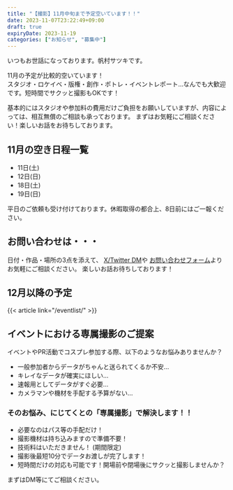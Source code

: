 ```yaml
---
title: "【撮影】11月中旬まで予定空いています！！"
date: 2023-11-07T23:22:49+09:00
draft: true
expiryDate: 2023-11-19
categories: ["お知らせ", "募集中"]
---
```


いつもお世話になっております。帆村サツキです。

11月の予定が比較的空いています！  
スタジオ・ロケイベ・版権・創作・ポトレ・イベントレポート…なんでも大歓迎です。短時間でサクッと撮影もOKです！ 

基本的にはスタジオや参加料の費用だけご負担をお願いしていますが、内容によっては、相互無償のご相談も承っております。
まずはお気軽にご相談ください！楽しいお話をお待ちしております。

## 11月の空き日程一覧

- 11日(土)
- 12日(日)
- 18日(土)
- 19日(日)

平日のご依頼も受け付けております。休暇取得の都合上、8日前にはご一報ください。

## お問い合わせは・・・

日付・作品・場所の3点を添えて、 
[X/Twitter DM](https://twitter.com/98tml)や
[お問い合わせフォーム](https://t98.info/contact/)よりお気軽にご相談ください。
楽しいお話お待ちしております！

## 12月以降の予定

{{< article link="/eventlist/" >}}

## イベントにおける専属撮影のご提案

イベントやPR活動でコスプレ参加する際、以下のようなお悩みありませんか？

* 一般参加者からデータがちゃんと送られてくるか不安…
* キレイなデータが確実にほしい…
* 速報用としてデータがすぐ必要…
* カメラマンや機材を手配する予算がない…

### そのお悩み、にじてくとの「専属撮影」で解決します！！

* 必要なのはパス等の手配だけ！
* 撮影機材は持ち込みますので準備不要！
* 技術料はいただきません！ (期間限定)   
* 撮影後最短10分でデータお渡しが完了します！ 
* 短時間だけの対応も可能です！開場前や閉場後にサクッと撮影しませんか？

まずはDM等にてご相談ください。 




